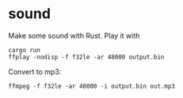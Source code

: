 # sound

Make some sound with Rust. Play it with

    cargo run
    ffplay -nodisp -f f32le -ar 48000 output.bin

Convert to mp3:

    ffmpeg -f f32le -ar 48000 -i output.bin out.mp3

[vid]: https://www.youtube.com/watch?v=FYTZkE5BZ-0
